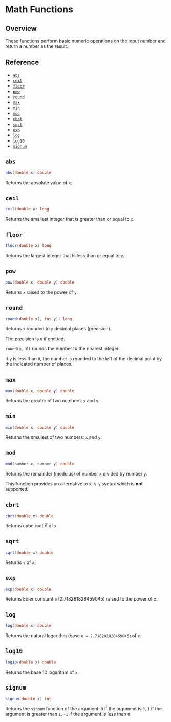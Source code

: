 # Math Functions

## Overview

These functions perform basic numeric operations on the input number and return a number as the result.

## Reference

* [`abs`](#abs)
* [`ceil`](#ceil)
* [`floor`](#floor)
* [`pow`](#pow)
* [`round`](#round)
* [`max`](#max)
* [`min`](#min)
* [`mod`](#mod)
* [`cbrt`](#cbrt)
* [`sqrt`](#sqrt)
* [`exp`](#exp)
* [`log`](#log)
* [`log10`](#log10)
* [`signum`](#signum)

## `abs`

```csharp
abs(double x) double
```

Returns the absolute value of `x`.

## `ceil`

```csharp
ceil(double x) long
```

Returns the smallest integer that is greater than or equal to `x`.

## `floor`

```csharp
floor(double x) long
```

Returns the largest integer that is less than or equal to `x`.

## `pow`

```csharp
pow(double x, double y) double
```

Returns `x` raised to the power of `y`.

## `round`

```csharp
round(double x[, int y]) long
```

Returns `x` rounded to `y` decimal places (precision).

The precision is `0` if omitted.

`round(x, 0)` rounds the number to the nearest integer.

If `y` is less than `0`, the number is rounded to the left of the decimal point by the indicated number of places.

## `max`

```csharp
max(double x, double y) double
```

Returns the greater of two numbers: `x` and `y`.

## `min`

```csharp
min(double x, double y) double
```

Returns the smallest of two numbers: `x` and `y`.

## `mod`

```csharp
mod(number x, number y) double
```

Returns the remainder (modulus) of number `x` divided by number `y`.

This function provides an alternative to `x % y` syntax which is **not** supported.

## `cbrt`

```csharp
cbrt(double x) double
```

<!-- markdownlint-disable MD101 -->
Returns cube root ∛ of `x`.
<!-- markdownlint-enable MD101 -->

## `sqrt`

```csharp
sqrt(double x) double
```

Returns `√` of `x`.

## `exp`

```csharp
exp(double x) double
```

Returns Euler constant `e` (2.718281828459045) raised to the power of `x`.

## `log`

```csharp
log(double x) double
```

Returns the natural logarithm (base `e = 2.718281828459045`) of `x`.

## `log10`

```csharp
log10(double x) double
```

Returns the base 10 logarithm of `x`.

## `signum`

```csharp
signum(double x) int
```

Returns the `signum` function of the argument: `0` if the argument is `0`, `1` if the argument is greater than `1`, `-1` if the argument is less than `0`.